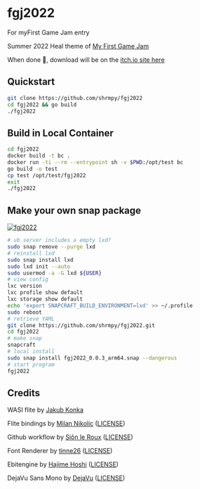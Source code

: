 # fgj2022
For myFirst Game Jam entry

Summer 2022 Heal theme of
 [My First Game Jam](https://itch.io/jam/my-first-game-jam-summer-2022)

When done 🤞, download will be on the
 [itch.io site here](https://shrmpy.itch.io/fgj2022)


## Quickstart
```bash
git clone https://github.com/shrmpy/fgj2022
cd fgj2022 && go build 
./fgj2022
```
## Build in Local Container
```bash
cd fgj2022
docker build -t bc .
docker run -ti --rm --entrypoint sh -v $PWD:/opt/test bc
go build -o test
cp test /opt/test/fgj2022
exit
./fgj2022
```
## Make your own snap package
[![fgj2022](https://snapcraft.io/fgj2022/badge.svg)](https://snapcraft.io/fgj2022)
```bash
# ub server includes a empty lxd?
sudo snap remove --purge lxd
# reinstall lxd
sudo snap install lxd
sudo lxd init --auto
sudo usermod -a -G lxd ${USER}
# view config
lxc version
lxc profile show default
lxc storage show default
echo 'export SNAPCRAFT_BUILD_ENVIRONMENT=lxd' >> ~/.profile
sudo reboot
# retrieve YAML 
git clone https://github.com/shrmpy/fgj2022.git
cd fgj2022
# make snap 
snapcraft
# local install
sudo snap install fgj2022_0.0.3_arm64.snap --dangerous
# start program
fgj2022
```


## Credits

WASI flite 
 by [Jakub Konka](http://www.jakubkonka.com/2019/04/20/wasi-flite.html)

Flite bindings
 by [Milan Nikolic](https://github.com/gen2brain/flite-go) ([LICENSE](https://github.com/gen2brain/flite-go/blob/master/LICENSE))

Github workflow
 by [Siôn le Roux](https://github.com/sinisterstuf/ebiten-game-template) ([LICENSE](https://github.com/sinisterstuf/ebiten-game-template/blob/main/LICENSE))

Font Renderer
 by [tinne26](https://github.com/tinne26/etxt)
 ([LICENSE](https://github.com/tinne26/etxt/blob/main/LICENSE))

Ebitengine
 by [Hajime Hoshi](https://github.com/hajimehoshi/ebiten/)
 ([LICENSE](https://github.com/hajimehoshi/ebiten/blob/main/LICENSE))

DejaVu Sans Mono
 by [DejaVu](https://dejavu-fonts.github.io/)
 ([LICENSE](https://github.com/dejavu-fonts/dejavu-fonts/blob/master/LICENSE))

